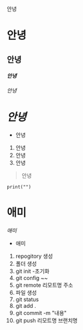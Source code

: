 안녕

# 안녕

## 안녕

#### *안녕*

*안녕*

# *안녕*

* 안녕

1. 안녕
2. 안녕
3. 안녕

> 안녕

```
print("")
```



# 애미

*애미*

* 애미



1. repogitory 생성
2. 폴더 생성
3. git init -초기화
4. git config ~~
5. git remote 리모트명 주소
6. 파일 생성
7. git status
8. git add .
9. git commit -m "내용"
10. git push 리모트명 브랜치명